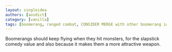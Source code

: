```yaml
---
layout: singleidea
authors: [aosdict]
category: [vanilla]
tags: [boomerang, ranged combat, CONSIDER MERGE with other boomerang ideas]
---
```

Boomerangs should keep flying when they hit monsters, for the slapstick comedy value and also because it makes them a more attractive weapon.
